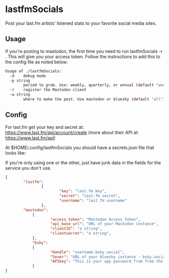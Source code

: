 # lastfmSocials

Post your last.fm artists' listened stats to your favorite social media sites.

## Usage

If you're posting to mastodon, the first time you need to run lastfmSocials -r . This will give you your access token. Follow the instructions to add this to the config file as noted below.

```bash
Usage of ./lastfmSocials:
  -d    debug mode
  -p string
        period to grab. Use: weekly, quarterly, or annual (default "weekly")
  -r    register the Mastodon client
  -w string
        where to make the post. Use mastodon or bluesky (default "all")
```

## Config

For last.fm get your key and secret at: https://www.last.fm/api/account/create (more about their API at: https://www.last.fm/api)

At $HOME/.config/lastfmSocials you should have a secrets.json file that looks like:

If you're only using one or the other, just have junk data in the fields for the service you don't use.

```json
{
        "lastfm":
                {
                        "key": "last.fm key",
                        "secret": "last.fm secret",
                        "username": "last.fm username"
                },
        "mastodon":
            {
                    "access_token": "Mastodon Access Token",
                    "api_base_url": "URL of your Mastodon instance",
                    "clientID": "a string",
                    "clientsecret": "a string",
            },
            "bsky":
            {
                    "Handle": "username.bsky.social",
                    "Sever": "URL of your bluesky instance - bsky.social",
                    "APIkey": "This is your app password from from the bluesky website"
            }
}
```


